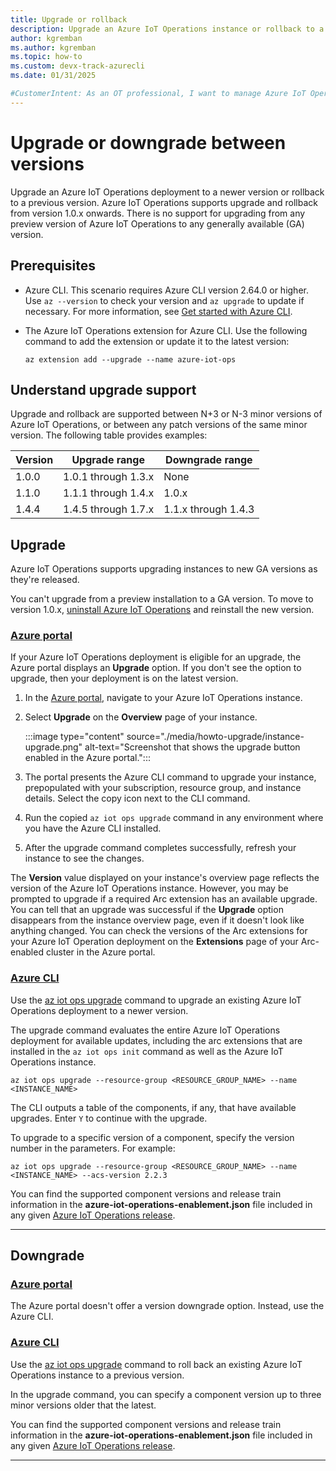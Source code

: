 ```yaml
---
title: Upgrade or rollback
description: Upgrade an Azure IoT Operations instance or rollback to a previous version.
author: kgremban
ms.author: kgremban
ms.topic: how-to
ms.custom: devx-track-azurecli
ms.date: 01/31/2025

#CustomerIntent: As an OT professional, I want to manage Azure IoT Operations instances.
---
```


# Upgrade or downgrade between versions

Upgrade an Azure IoT Operations deployment to a newer version or rollback to a previous version. Azure IoT Operations supports upgrade and rollback from version 1.0.x onwards. There is no support for upgrading from any preview version of Azure IoT Operations to any generally available (GA) version.

## Prerequisites

* Azure CLI. This scenario requires Azure CLI version 2.64.0 or higher. Use `az --version` to check your version and `az upgrade` to update if necessary. For more information, see [Get started with Azure CLI](/cli/azure/get-started-with-azure-cli).

* The Azure IoT Operations extension for Azure CLI. Use the following command to add the extension or update it to the latest version:

  ```azurecli
  az extension add --upgrade --name azure-iot-ops
  ```

## Understand upgrade support

Upgrade and rollback are supported between N+3 or N-3 minor versions of Azure IoT Operations, or between any patch versions of the same minor version. The following table provides examples:

| Version | Upgrade range | Downgrade range |
| ------- | ------------- | --------------- |
| 1.0.0   | 1.0.1 through 1.3.x | None      |
| 1.1.0   | 1.1.1 through 1.4.x | 1.0.x     |
| 1.4.4   | 1.4.5 through 1.7.x | 1.1.x through 1.4.3 |

## Upgrade

Azure IoT Operations supports upgrading instances to new GA versions as they're released.

You can't upgrade from a preview installation to a GA version. To move to version 1.0.x, [uninstall Azure IoT Operations](howto-manage-update-uninstall.md#uninstall) and reinstall the new version.

### [Azure portal](#tab/portal)

If your Azure IoT Operations deployment is eligible for an upgrade, the Azure portal displays an **Upgrade** option. If you don't see the option to upgrade, then your deployment is on the latest version.

1. In the [Azure portal](https://portal.azure.com), navigate to your Azure IoT Operations instance.
1. Select **Upgrade** on the **Overview** page of your instance.

   :::image type="content" source="./media/howto-upgrade/instance-upgrade.png" alt-text="Screenshot that shows the upgrade button enabled in the Azure portal.":::

1. The portal presents the Azure CLI command to upgrade your instance, prepopulated with your subscription, resource group, and instance details. Select the copy icon next to the CLI command.

1. Run the copied `az iot ops upgrade` command in any environment where you have the Azure CLI installed.

1. After the upgrade command completes successfully, refresh your instance to see the changes.

The **Version** value displayed on your instance's overview page reflects the version of the Azure IoT Operations instance. However, you may be prompted to upgrade if a required Arc extension has an available upgrade. You can tell that an upgrade was successful if the **Upgrade** option disappears from the instance overview page, even if it doesn't look like anything changed. You can check the versions of the Arc extensions for your Azure IoT Operation deployment on the **Extensions** page of your Arc-enabled cluster in the Azure portal.

### [Azure CLI](#tab/cli)

Use the [az iot ops upgrade](/cli/azure/iot/ops#az-iot-ops-upgrade) command to upgrade an existing Azure IoT Operations deployment to a newer version.

The upgrade command evaluates the entire Azure IoT Operations deployment for available updates, including the arc extensions that are installed in the `az iot ops init` command as well as the Azure IoT Operations instance.

```azurecli
az iot ops upgrade --resource-group <RESOURCE_GROUP_NAME> --name <INSTANCE_NAME>
```

The CLI outputs a table of the components, if any, that have available upgrades. Enter `Y` to continue with the upgrade.

To upgrade to a specific version of a component, specify the version number in the parameters. For example:

```azurecli
az iot ops upgrade --resource-group <RESOURCE_GROUP_NAME> --name <INSTANCE_NAME> --acs-version 2.2.3
```

You can find the supported component versions and release train information in the **azure-iot-operations-enablement.json** file included in any given [Azure IoT Operations release](https://github.com/Azure/azure-iot-operations/releases).

---

## Downgrade

### [Azure portal](#tab/portal)

The Azure portal doesn't offer a version downgrade option. Instead, use the Azure CLI.

### [Azure CLI](#tab/cli)

Use the [az iot ops upgrade](/cli/azure/iot/ops#az-iot-ops-upgrade) command to roll back an existing Azure IoT Operations instance to a previous version.

In the upgrade command, you can specify a component version up to three minor versions older that the latest.

You can find the supported component versions and release train information in the **azure-iot-operations-enablement.json** file included in any given [Azure IoT Operations release](https://github.com/Azure/azure-iot-operations/releases).

---
